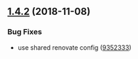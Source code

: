 ## [1.4.2](https://github.com/mike-north/ember-qunit-decorators/compare/v1.4.1...v1.4.2) (2018-11-08)


### Bug Fixes

* use shared renovate config ([9352333](https://github.com/mike-north/ember-qunit-decorators/commit/9352333))
